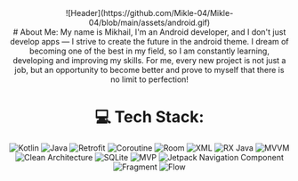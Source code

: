 <div align="center">
![Header](https://github.com/Mikle-04/Mikle-04/blob/main/assets/android.gif)
<div align="center">
# About Me:
 My name is Mikhail, I'm an Android developer, and I don't just develop apps — I strive to create the future in the android theme. I dream of becoming one of the best in my field, so I am constantly learning, developing and improving my skills. For me, every new project is not just a job, but an opportunity to become better and prove to myself that there is no limit to perfection!

# 💻 Tech Stack:
![Kotlin](https://img.shields.io/badge/go-%2300ADD8.svg?style=for-the-badge&logo=go&logoColor=white) 
![Java](https://img.shields.io/badge/Postman-FF6C37?style=for-the-badge&logo=postman&logoColor=white) 
![Retrofit](https://img.shields.io/badge/python-3670A0?style=for-the-badge&logo=python&logoColor=ffdd54) 
![Coroutine](https://img.shields.io/badge/markdown-%23000000.svg?style=for-the-badge&logo=markdown&logoColor=white) 
![Room](https://img.shields.io/badge/gitlab%20CI-%23181717.svg?style=for-the-badge&logo=gitlab&logoColor=white) 
![XML](https://img.shields.io/badge/git-%23F05033.svg?style=for-the-badge&logo=git&logoColor=white) 
![RX Java](https://img.shields.io/badge/github%20actions-%232671E5.svg?style=for-the-badge&logo=githubactions&logoColor=white) 
![MVVM](https://img.shields.io/badge/github-%23121011.svg?style=for-the-badge&logo=github&logoColor=white) 
![Clean Arсhitecture](https://img.shields.io/badge/gitlab-%23181717.svg?style=for-the-badge&logo=gitlab&logoColor=white) 
![SQLite](https://img.shields.io/badge/sqlite-%2307405e.svg?style=for-the-badge&logo=sqlite&logoColor=white) 
![MVP](https://img.shields.io/badge/postgres-%23316192.svg?style=for-the-badge&logo=postgresql&logoColor=white) 
![Jetpack Navigation Component](https://img.shields.io/badge/mysql-4479A1.svg?style=for-the-badge&logo=mysql&logoColor=white) 
![Fragment](https://img.shields.io/badge/MongoDB-%234ea94b.svg?style=for-the-badge&logo=mongodb&logoColor=white) 
![Flow](https://img.shields.io/badge/gitlab%20CI-%23181717.svg?style=for-the-badge&logo=gitlab&logoColor=white) 

